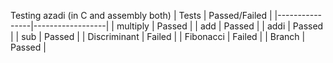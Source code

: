 Testing azadi (in C and assembly both) 
|      Tests     |  Passed/Failed   |
|----------------|------------------|
| multiply       |     Passed       |
| add            |     Passed       |
| addi           |     Passed       |
| sub            |     Passed       |
| Discriminant   |     Failed       |
| Fibonacci      |     Failed       |
| Branch         |     Passed       |